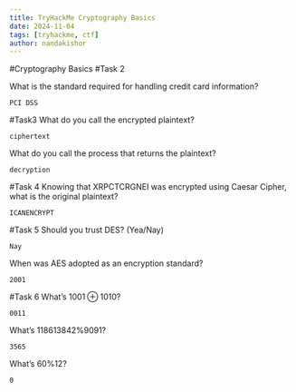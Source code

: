 ```yaml
---
title: TryHackMe Cryptography Basics
date: 2024-11-04
tags: [tryhackme, ctf]
author: nandakishor
---
```

#Cryptography Basics
#Task 2

What is the standard required for handling credit card information?

`PCI DSS`

#Task3
What do you call the encrypted plaintext?

`ciphertext`

What do you call the process that returns the plaintext?

`decryption`

#Task 4
Knowing that XRPCTCRGNEI was encrypted using Caesar Cipher, what is the original plaintext?

`ICANENCRYPT`

#Task 5
Should you trust DES? (Yea/Nay)

`Nay`

When was AES adopted as an encryption standard?

`2001`

#Task 6
What’s 1001 ⊕ 1010?

`0011`

What’s 118613842%9091?

`3565`

What’s 60%12?

`0`
